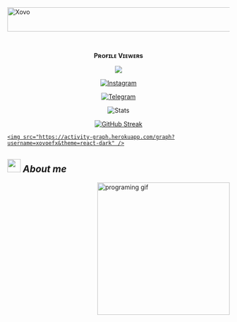 <img src="https://readme-typing-svg.herokuapp.com?font=Xovo+Script&size=40&duration=3500&color=447FF7&background=FFFFFF00&center=true&vCenter=true&width=650&height=55&lines=Hey!+It's+Xovo+%F0%9F%91%8B%F0%9F%8F%BB;I+am+a+10+Student+%F0%9F%A7%91%F0%9F%8F%BB%E2%80%8D%F0%9F%92%BB;I+am+from+India+%F0%9F%87%AE%F0%9F%87%B3;I+am+a+small+developer+%F0%9F%93%88;Please+Support+Subscribe+and+Follow+%E2%9A%99%EF%B8%8F" alt="Xovo" width="650" height="55">


<div align="center">

<br><p align="center"><b>Pʀᴏғɪʟᴇ Vɪᴇᴡᴇʀs</b></p>  

<p align="center"><img align="center" src="https://profile-counter.glitch.me/{xovoefx}/count.svg"/></p> 

 [![Instagram](https://img.shields.io/badge/Instagram-%23E4405F.svg?logo=Instagram&logoColor=white)](https://www.instagram.com/mr_dia_volo)

<a href="https://telegram.dog/xovo_efx"><img alt="Telegram" src="https://img.shields.io/badge/Xovo-2CA5E0?style=for-the-badge&logo=telegram&logoColor=green"/></a>

</p>

![Stats](https://github-readme-stats.vercel.app/api?username=xovoefx&show_icons=true&count_private=false&theme=dark)    

[![GitHub Streak](https://github-readme-streak-stats.herokuapp.com/?user=xovoefx&theme=highcontrast)](https://github.com/xovoefx/github-readme-streak-stats)

</div>

<p align="center">

  <a href="https://github.com/xovoefx">

    <img src="https://activity-graph.herokuapp.com/graph?username=xovoefx&theme=react-dark" />

  </a>

</p>

## <img src="https://media.giphy.com/media/ObNTw8Uzwy6KQ/giphy.gif" width=30px height=30px>&nbsp;***About me***

<img alt="programing gif" align="right" width=300px src="https://media.giphy.com/media/juua9i2c2fA0AIp2iq/giphy.gif" />
